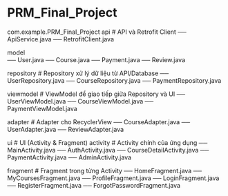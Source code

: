 # PRM_Final_Project

com.example.PRM_Final_Project
api # API và Retrofit Client
── ApiService.java
── RetrofitClient.java

model                
── User.java
── Course.java
── Payment.java
── Review.java

repository # Repository xử lý dữ liệu từ API/Database
── UserRepository.java
── CourseRepository.java
── PaymentRepository.java

viewmodel # ViewModel để giao tiếp giữa Repository và UI
── UserViewModel.java
── CourseViewModel.java
── PaymentViewModel.java

adapter   # Adapter cho RecyclerView
── CourseAdapter.java
── UserAdapter.java
── ReviewAdapter.java

ui   # UI (Activity & Fragment)
activity            # Activity chính của ứng dụng
── MainActivity.java
── AuthActivity.java
── CourseDetailActivity.java
── PaymentActivity.java
── AdminActivity.java

fragment    # Fragment trong từng Activity
── HomeFragment.java
── MyCoursesFragment.java
── ProfileFragment.java
── LoginFragment.java
── RegisterFragment.java
── ForgotPasswordFragment.java



